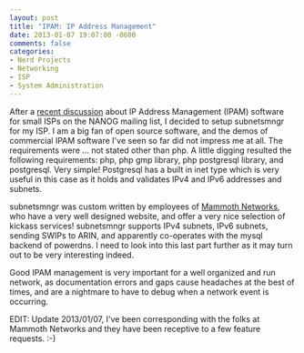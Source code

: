 ```yaml
---
layout: post
title: "IPAM: IP Address Management"
date: 2013-01-07 19:07:00 -0600
comments: false
categories:
- Nerd Projects
- Networking
- ISP
- System Administration
---
```

After a [recent discussion](http://mailman.nanog.org/pipermail/nanog/2012-December/thread.html#54210) about IP Address Management (IPAM) software for small ISPs on the NANOG mailing list, I decided to setup subnetsmngr for my ISP. I am a big fan of open source software, and the demos of commercial IPAM software I've seen so far did not impress me at all. The requirements were ... not stated other than php. A little digging resulted the following requirements: php, php gmp library, php postgresql library, and postgresql. Very simple! Postgresql has a built in inet type which is very useful in this case as it holds and validates IPv4 and IPv6 addresses and subnets.

<!--more-->

subnetsmngr was custom written by employees of [Mammoth Networks](http://www.mammothnetworks.com/), who have a very well designed website, and offer a very nice selection of kickass services! subnetsmngr supports IPv4 subnets, IPv6 subnets, sending SWIPs to ARIN, and apparently co-operates with the mysql backend of powerdns. I need to look into this last part further as it may turn out to be very interesting indeed.

Good IPAM management is very important for a well organized and run network, as documentation errors and gaps cause headaches at the best of times, and are a nightmare to have to debug when a network event is occurring.

EDIT: Update 2013/01/07, I've been corresponding with the folks at Mammoth Networks and they have been receptive to a few feature requests. :-)
